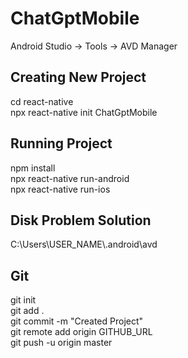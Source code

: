 # ChatGptMobile

Android Studio -> Tools -> AVD Manager <br />

## Creating New Project

cd react-native <br />
npx react-native init ChatGptMobile

## Running Project

npm install <br />
npx react-native run-android <br />
npx react-native run-ios

## Disk Problem Solution
C:\Users\USER_NAME\\.android\avd

## Git
git init <br />
git add . <br />
git commit -m "Created Project" <br />
git remote add origin GITHUB_URL <br />
git push -u origin master
